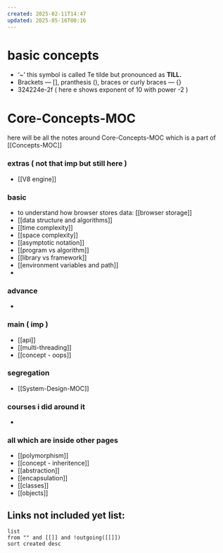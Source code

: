 ```yaml
---
created: 2025-02-11T14:47
updated: 2025-05-16T00:16
---
```



# basic concepts

- ‘~’ this symbol is called Te tilde but pronounced as **TILL.**
-  Brackets — [], pranthesis (), braces or curly braces — {}
- 324224e-2f  ( here e shows exponent of 10 with power -2 )



# Core-Concepts-MOC

here will be all the notes around Core-Concepts-MOC which is a part of [[Concepts-MOC]]


### extras ( not that imp but still here )

- [[V8 engine]]

### basic

- to understand how browser stores data: [[browser storage]]
- [[data structure and algorithms]]
- [[time complexity]]
- [[space complexity]]
- [[asymptotic notation]]
- [[program vs algorithm]]
- [[library vs framework]]
- [[environment variables and path]]
- 

### advance

- 


### main ( imp )

- [[api]]
- [[multi-threading]]
- [[concept - oops]]


### segregation

- [[System-Design-MOC]]

### courses i did around it

- 


### all which are inside other pages

- [[polymorphism]]
- [[concept - inheritence]]
- [[abstraction]]
- [[encapsulation]]
- [[classes]]
- [[objects]]
## **Links not included yet list:**
```dataview
list
from "" and [[]] and !outgoing([[]])
sort created desc
```
